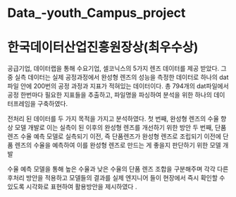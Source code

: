 # Data_-youth_Campus_project
# 한국데이터산업진흥원장상(최우수상)
공급기업, 데이터랩을 통해 수요기업, 셀코닉스의 5가지 렌즈 데이터를 제공 받았다. 그 중 실측 데이터는 실제 공정과정에서 완성형 렌즈의 성능을 측정한 데이터로 하나의 dat 파일 안에 200번의 공정 과정과 지표가 적혀있는 데이터이다. 총 794개의 dat파일에서 공정 한번마다 필요한 지표들을 추출하고, 파일명을 파싱하여 분석을 위한 하나의 데이터프레임을  구축하였다.

전처리 된 데이터를 두 가지 목적을 가지고 분석하였다.
첫 번째, 완성형 렌즈의 수율 향상 모델 개발로 이는 실측이 된 이후의 완성형 렌즈를 개선하기 위한 방안
두 번째, 단품 렌즈 수율 예측 모델로 실측되기 이전, 즉 단품렌즈가 완성형 렌즈로 조립되기 이전에 단품 렌즈의 수율을 예측하여 이를 완성형 렌즈로 만드는 게 좋을지 판단하기 위한 모델 개발

수율 예측 모델을 통해 높은 수율과 낮은 수율의 단품 렌즈 조합을 구분해주며 각각 다른 후처리 방안을 적용하고 모델들의 결과를 실제 엔지니어 들이 현장에서 즉시 확인할 수 있도록 시각화로 표현하여 활용방안을 제시하였다 . 
